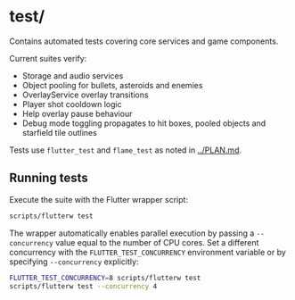 # test/

Contains automated tests covering core services and game components.

Current suites verify:

- Storage and audio services
- Object pooling for bullets, asteroids and enemies
- OverlayService overlay transitions
- Player shot cooldown logic
- Help overlay pause behaviour
- Debug mode toggling propagates to hit boxes, pooled objects and starfield tile
  outlines

Tests use `flutter_test` and `flame_test` as noted in [../PLAN.md](../PLAN.md).

## Running tests

Execute the suite with the Flutter wrapper script:

```bash
scripts/flutterw test
```

The wrapper automatically enables parallel execution by passing a
`--concurrency` value equal to the number of CPU cores. Set a different
concurrency with the `FLUTTER_TEST_CONCURRENCY` environment variable or by
specifying `--concurrency` explicitly:

```bash
FLUTTER_TEST_CONCURRENCY=8 scripts/flutterw test
scripts/flutterw test --concurrency 4
```
